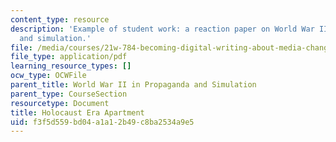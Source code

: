 ```yaml
---
content_type: resource
description: 'Example of student work: a reaction paper on World War II in propaganda
  and simulation.'
file: /media/courses/21w-784-becoming-digital-writing-about-media-change-fall-2009/f3f5d559bd04a1a12b49c8ba2534a9e5_MIT21W_784F09_Holocaust.pdf
file_type: application/pdf
learning_resource_types: []
ocw_type: OCWFile
parent_title: World War II in Propaganda and Simulation
parent_type: CourseSection
resourcetype: Document
title: Holocaust Era Apartment
uid: f3f5d559-bd04-a1a1-2b49-c8ba2534a9e5
---
```

